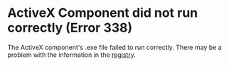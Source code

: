
# ActiveX Component did not run correctly (Error 338)

The ActiveX component's .exe file failed to run correctly. There may be a problem with the information in the  [registry](b8bdf64f-5920-1ae9-16d0-b26d09524a30.md).

